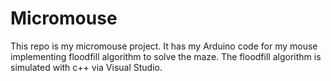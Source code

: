 # Micromouse
This repo is my micromouse project.  It has my Arduino code for  my mouse implementing floodfill algorithm to solve the maze.
The floodfill algorithm is simulated with c++ via Visual Studio.
